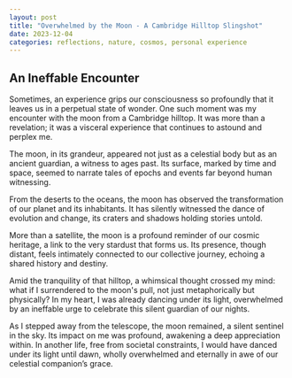 ```yaml
---
layout: post
title: "Overwhelmed by the Moon - A Cambridge Hilltop Slingshot"
date: 2023-12-04
categories: reflections, nature, cosmos, personal experience
---
```


## An Ineffable Encounter

Sometimes, an experience grips our consciousness so profoundly that it leaves us in a perpetual state of wonder. One such moment was my encounter with the moon from a Cambridge hilltop. It was more than a revelation; it was a visceral experience that continues to astound and perplex me.

The moon, in its grandeur, appeared not just as a celestial body but as an ancient guardian, a witness to ages past. Its surface, marked by time and space, seemed to narrate tales of epochs and events far beyond human witnessing.

From the deserts to the oceans, the moon has observed the transformation of our planet and its inhabitants. It has silently witnessed the dance of evolution and change, its craters and shadows holding stories untold.

More than a satellite, the moon is a profound reminder of our cosmic heritage, a link to the very stardust that forms us. Its presence, though distant, feels intimately connected to our collective journey, echoing a shared history and destiny.

Amid the tranquility of that hilltop, a whimsical thought crossed my mind: what if I surrendered to the moon's pull, not just metaphorically but physically? In my heart, I was already dancing under its light, overwhelmed by an ineffable urge to celebrate this silent guardian of our nights.

As I stepped away from the telescope, the moon remained, a silent sentinel in the sky. Its impact on me was profound, awakening a deep appreciation within. In another life, free from societal constraints, I would have danced under its light until dawn, wholly overwhelmed and eternally in awe of our celestial companion’s grace.
